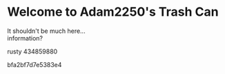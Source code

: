 # Welcome to Adam2250's Trash Can
It shouldn't be much here...<br>
information?<br>

rusty
434859880


bfa2bf7d7e5383e4

